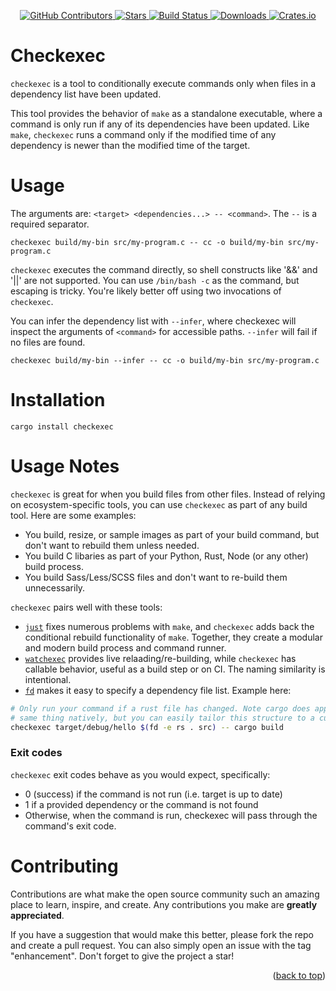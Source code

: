 <div id="top"></div>

<p align="center">
<a href="https://github.com/kurtbuilds/checkexec/graphs/contributors">
    <img src="https://img.shields.io/github/contributors/kurtbuilds/checkexec.svg?style=flat-square" alt="GitHub Contributors" />
</a>
<a href="https://github.com/kurtbuilds/checkexec/stargazers">
    <img src="https://img.shields.io/github/stars/kurtbuilds/checkexec.svg?style=flat-square" alt="Stars" />
</a>
<a href="https://github.com/kurtbuilds/checkexec/actions">
    <img src="https://img.shields.io/github/workflow/status/kurtbuilds/checkexec/Run%20Tests?style=flat-square" alt="Build Status" />
</a>
<a href="https://crates.io/crates/checkexec">
    <img src="https://img.shields.io/crates/d/checkexec?style=flat-square" alt="Downloads" />
</a>
<a href="https://crates.io/crates/checkexec">
    <img src="https://img.shields.io/crates/v/checkexec?style=flat-square" alt="Crates.io" />
</a>

</p>

# Checkexec

`checkexec` is a tool to conditionally execute commands only when files in a dependency list have been updated.

This tool provides the behavior of `make` as a standalone executable, where a command is only run if any of its 
dependencies have been updated. Like `make`, `checkexec` runs a command only if the modified time of any dependency 
is newer than the modified time of the target. 

# Usage

The arguments are: `<target> <dependencies...> -- <command>`. The `--` is a required separator.

    checkexec build/my-bin src/my-program.c -- cc -o build/my-bin src/my-program.c

`checkexec` executes the command directly, so shell constructs like '&&' and '||' are not supported.
You can use `/bin/bash -c` as the command, but escaping is tricky. You're likely better off using two invocations of
`checkexec`.

You can infer the dependency list with `--infer`, where checkexec will inspect the arguments of `<command>` for 
accessible paths. `--infer` will fail if no files are found.

    checkexec build/my-bin --infer -- cc -o build/my-bin src/my-program.c

# Installation

    cargo install checkexec

# Usage Notes

`checkexec` is great for when you build files from other files. Instead of relying on
ecosystem-specific tools, you can use `checkexec` as part of any build tool. Here are some examples:

- You build, resize, or sample images as part of your build command, but don't want to rebuild them unless needed.
- You build C libaries as part of your Python, Rust, Node (or any other) build process.
- You build Sass/Less/SCSS files and don't want to re-build them unnecessarily.

`checkexec` pairs well with these tools:

- [`just`](https://github.com/casey/just) fixes numerous problems with `make`, and `checkexec` adds back the 
  conditional rebuild functionality of `make`. Together, they create a modular and modern build process and 
  command runner.
- [`watchexec`](https://github.com/watchexec/watchexec) provides live relaading/re-building, while `checkexec` 
  has callable behavior, useful as a build step or on CI. The naming similarity is intentional.
- [`fd`](https://github.com/sharkdp/fd) makes it easy to specify a dependency file list. Example here:

```bash
# Only run your command if a rust file has changed. Note cargo does approximately the 
# same thing natively, but you can easily tailor this structure to a custom case.
checkexec target/debug/hello $(fd -e rs . src) -- cargo build
```

### Exit codes

`checkexec` exit codes behave as you would expect, specifically:

- 0 (success) if the command is not run (i.e. target is up to date)
- 1 if a provided dependency or the command is not found
- Otherwise, when the command is run, checkexec will pass through the command's exit code.

# Contributing

Contributions are what make the open source community such an amazing place to learn, inspire, and create. 
Any contributions you make are **greatly appreciated**.

If you have a suggestion that would make this better, please fork the repo and create a pull request. 
You can also simply open an issue with the tag "enhancement".
Don't forget to give the project a star!

<p align="right">(<a href="#top">back to top</a>)</p>
